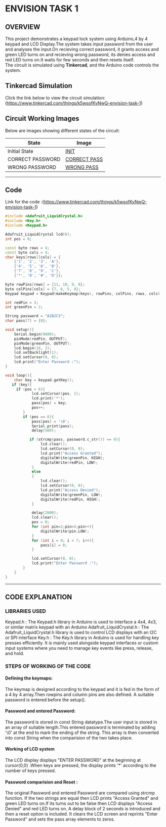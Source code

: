 # ENVISION TASK 1

## OVERVIEW
This project demonstrates a keypad lock system using Arduino,4 by 4 keypad and LCD Display.The system takes input password from the user and analyses the input.On recieving correct password, it grants access and green LED turns on and recieving wrong password, its denies access and red LED turns on.It waits for few seconds and then resets itself.  
The circuit is simulated using **Tinkercad**, and the Arduino code controls the system.


##  Tinkercad Simulation
Click the link below to view the circuit simulation:  
(https://www.tinkercad.com/things/k5wsofKvNwQ-envision-task-1)


##  Circuit Working Images
Below are images showing different states of the circuit:

| State | Image |
|--------|--------|
| Initial State| [INIT](Images/circuit_state_1.png) |
| CORRECT PASSWORD |[CORRECT PASS](Images/circuit_state_2.png) |
| WRONG PASSWORD | [WRONG PASS](IMG) |
---

##  Code 
Link for the code :(https://www.tinkercad.com/things/k5wsofKvNwQ-envision-task-1)
```cpp
#include <Adafruit_LiquidCrystal.h>
#include <Key.h>
#include <Keypad.h>

Adafruit_LiquidCrystal lcd(0);
int pos = 0;

const byte rows = 4;
const byte cols = 4;
char keys[rows][cols] = {
    {'1', '2', '3', 'A'},
    {'4', '5', '6', 'B'},
    {'7', '8', '9', 'C'},
    {'*', '0', '#', 'D'}};

byte rowPins[rows] = {11, 10, 9, 8};
byte colPins[cols] = {7, 6, 5, 4};
Keypad keypad = Keypad(makeKeymap(keys), rowPins, colPins, rows, cols);

int redPin = 3;
int greenPin = 2;

String password = "A1B2C3";
char pass[7] = {0}; 

void setup(){
    Serial.begin(9600);
    pinMode(redPin, OUTPUT);
    pinMode(greenPin, OUTPUT);
    lcd.begin(16, 2);
    lcd.setBacklight(1);
    lcd.setCursor(0, 0);
    lcd.print("Enter Password :");
}

void loop(){
    char key = keypad.getKey();
   if (key){
     if (pos < 6){
            lcd.setCursor(pos, 1);
            lcd.print('*');
            pass[pos] = key;
            pos++;
        }
      	if (pos == 6){
            pass[pos] = '\0'; 
            Serial.print(pass);
            delay(500);

           if (strcmp(pass, password.c_str()) == 0){
                lcd.clear();
                lcd.setCursor(0, 0);
                lcd.print("Access Granted");
                digitalWrite(greenPin, HIGH);
                digitalWrite(redPin, LOW);
            }
            else
            {
                lcd.clear();
                lcd.setCursor(0, 0);
                lcd.print("Access Denied");
                digitalWrite(greenPin, LOW);
                digitalWrite(redPin, HIGH);
            }

            delay(2000);
            lcd.clear();
            pos = 0;
          	for (int pin=2;pin<4;pin++){
            	digitalWrite(pin,LOW);
          	}
          	for (int i = 0; i < 7; i++){
     			pass[i] = 0;
            }

            lcd.setCursor(0, 0);
            lcd.print("Enter Password :");
        }
    }
}
```
---
## CODE EXPLANATION
### LIBRARIES USED
Keypad.h : The Keypad.h library in Arduino is used to interface a 4x4, 4x3, or similar matrix keypad with an Arduino
Adafruit_LiquidCrystal.h : The Adafruit_LiquidCrystal.h library is used to control LCD displays with an I2C or SPI interface
Key.h : The Key.h library in Arduino is used for handling key presses efficiently. It is mainly used alongside keypad interfaces or custom input systems where you need to manage key events like press, release, and hold.

### STEPS OF WORKING OF THE CODE
#### Defining the keymaps:
The keymap is designed according to the keypad and it is fed in the form of a 4 by 4 array.Then rowpins and column pins are also defined. A suitable password is entered before the setup().
#### Password and entered Password:
The password is stored in const String datatype.The user input is stored in an array of suitable length.This entered password is terminated by adding '\0' at the end to mark the ending of the string. This array is then converted into const String when the comparision of the two takes place.
#### Working of LCD system
The LCD display displays "ENTER PASSWORD" at the beginning at cursor(0,0) .When keys are pressed, the display prints '*' according to the number of keys pressed.
#### Password comparision and Reset :
The original Password and entered Password are compared using strcmp function. If the two strings are equal then LCD prints "Access Granted" and green LED turns on.If its turns out to be false then LCD displays "Access Denied" and red LED turns on. A delay block of 2 seconds is introduced and then a reset option is included. It clears the LCD screen and reprints "Enter Password" and sets the pass array elements to zeros.



